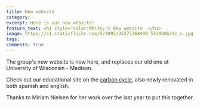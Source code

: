 ```yaml
---
title: New website
category: 
excerpt: Here is our new website!
feature_text: <h1 style="color:White;"> New website  </h1>
image: https://c1.staticflickr.com/5/4095/35275368490_51d0b0b74c_c.jpg
tags: 
comments: true
---
```


The group's new website is now here, and replaces our old one at University of Wisconsin - Madison. 

Check out our educational site on the [carbon cycle]({{site.baseurl}}/CarbonCycle), also newly renovated in both spanish and english.

Thanks to Miriam Nielsen for her work over the last year to put this together. 